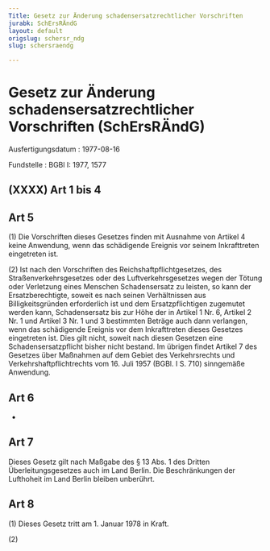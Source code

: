 ```yaml
---
Title: Gesetz zur Änderung schadensersatzrechtlicher Vorschriften
jurabk: SchErsRÄndG
layout: default
origslug: schersr_ndg
slug: schersraendg

---
```


# Gesetz zur Änderung schadensersatzrechtlicher Vorschriften (SchErsRÄndG)

Ausfertigungsdatum
:   1977-08-16

Fundstelle
:   BGBl I: 1977, 1577



## (XXXX) Art 1 bis 4



## Art 5

(1) Die Vorschriften dieses Gesetzes finden mit Ausnahme von Artikel 4 keine Anwendung, wenn das schädigende Ereignis vor seinem Inkrafttreten eingetreten ist.

(2) Ist nach den Vorschriften des Reichshaftpflichtgesetzes, des Straßenverkehrsgesetzes oder des Luftverkehrsgesetzes wegen der Tötung oder Verletzung eines Menschen Schadensersatz zu leisten, so kann der Ersatzberechtigte, soweit es nach seinen Verhältnissen aus Billigkeitsgründen erforderlich ist und dem Ersatzpflichtigen zugemutet werden kann, Schadensersatz bis zur Höhe der in Artikel 1 Nr. 6, Artikel 2 Nr. 1 und Artikel 3 Nr. 1 und 3 bestimmten Beträge auch dann verlangen, wenn das schädigende Ereignis vor dem Inkrafttreten dieses Gesetzes eingetreten ist. Dies gilt nicht, soweit nach diesen Gesetzen eine Schadensersatzpflicht bisher nicht bestand. Im übrigen findet Artikel 7 des Gesetzes über Maßnahmen auf dem Gebiet des Verkehrsrechts und Verkehrshaftpflichtrechts vom 16. Juli 1957 (BGBl. I S. 710) sinngemäße Anwendung.


## Art 6

-


## Art 7

Dieses Gesetz gilt nach Maßgabe des § 13 Abs. 1 des Dritten Überleitungsgesetzes auch im Land Berlin. Die Beschränkungen der Lufthoheit im Land Berlin bleiben unberührt.


## Art 8

(1) Dieses Gesetz tritt am 1. Januar 1978 in Kraft.

(2)

